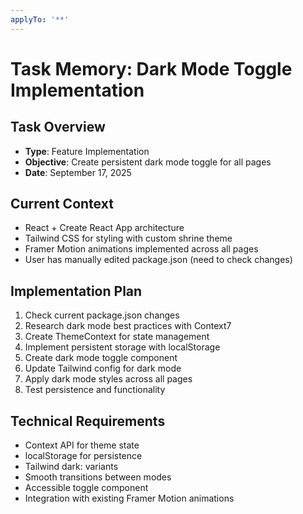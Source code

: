 ```yaml
---
applyTo: '**'
---
```


# Task Memory: Dark Mode Toggle Implementation

## Task Overview
- **Type**: Feature Implementation
- **Objective**: Create persistent dark mode toggle for all pages
- **Date**: September 17, 2025

## Current Context
- React + Create React App architecture
- Tailwind CSS for styling with custom shrine theme
- Framer Motion animations implemented across all pages
- User has manually edited package.json (need to check changes)

## Implementation Plan
1. Check current package.json changes
2. Research dark mode best practices with Context7
3. Create ThemeContext for state management
4. Implement persistent storage with localStorage
5. Create dark mode toggle component
6. Update Tailwind config for dark mode
7. Apply dark mode styles across all pages
8. Test persistence and functionality

## Technical Requirements
- Context API for theme state
- localStorage for persistence
- Tailwind dark: variants
- Smooth transitions between modes
- Accessible toggle component
- Integration with existing Framer Motion animations
